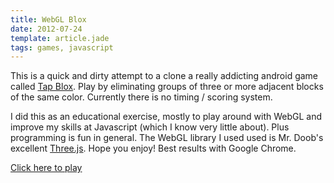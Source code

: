 ```yaml
---
title: WebGL Blox
date: 2012-07-24
template: article.jade
tags: games, javascript
---
```


This is a quick and dirty attempt to a clone a really addicting android game called [Tap Blox](https://play.google.com/store/apps/details?id=com.entwicklerx.tapblox&hl=en). Play by eliminating groups of three or more adjacent blocks of the same color. Currently there is no timing / scoring system.

I did this as an educational exercise, mostly to play around with WebGL and improve my skills at Javascript (which I know very little about). Plus programming is fun in general. The WebGL library I used used is Mr. Doob's excellent [Three.js](https://github.com/mrdoob/three.js). Hope you enjoy! Best results with Google Chrome.

<div class="text-center">
  <a href="/blox.html" class="btn btn-info btn-lg" target="_blank">Click here to play</a>
</div>
